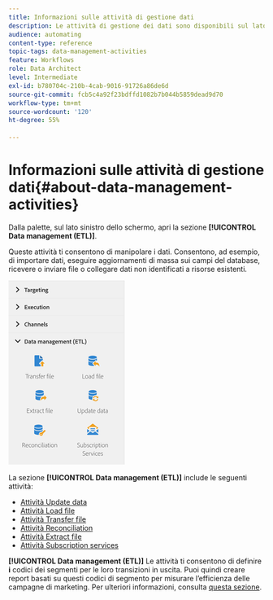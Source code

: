 ```yaml
---
title: Informazioni sulle attività di gestione dati
description: Le attività di gestione dei dati sono disponibili sul lato sinistro dello schermo.
audience: automating
content-type: reference
topic-tags: data-management-activities
feature: Workflows
role: Data Architect
level: Intermediate
exl-id: b780704c-210b-4cab-9016-91726a86de6d
source-git-commit: fcb5c4a92f23bdffd1082b7b044b5859dead9d70
workflow-type: tm+mt
source-wordcount: '120'
ht-degree: 55%

---
```


# Informazioni sulle attività di gestione dati{#about-data-management-activities}

Dalla palette, sul lato sinistro dello schermo, apri la sezione **[!UICONTROL Data management (ETL)]**.

Queste attività ti consentono di manipolare i dati. Consentono, ad esempio, di importare dati, eseguire aggiornamenti di massa sui campi del database, ricevere o inviare file o collegare dati non identificati a risorse esistenti.

![](assets/wkf_etl_activities.png)

La sezione **[!UICONTROL Data management (ETL)]** include le seguenti attività:

* [Attività Update data](../../automating/using/update-data.md)
* [Attività Load file](../../automating/using/load-file.md)
* [Attività Transfer file](../../automating/using/transfer-file.md)
* [Attività Reconciliation](../../automating/using/reconciliation.md)
* [Attività Extract file](../../automating/using/extract-file.md)
* [Attività Subscription services](../../automating/using/subscription-services.md)

**[!UICONTROL Data management (ETL)]** Le attività ti consentono di definire  **i** codici dei segmenti per le loro transizioni in uscita. Puoi quindi creare report basati su questi codici di segmento per misurare l’efficienza delle campagne di marketing. Per ulteriori informazioni, consulta [questa sezione](../../reporting/using/creating-a-report-workflow-segment.md).

